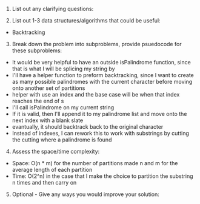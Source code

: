1. List out any clarifying questions:


2. List out 1-3 data structures/algorithms that could be useful:
- Backtracking

3. Break down the problem into subproblems, provide psuedocode for these subproblems:
- It would be very helpful to have an outside isPalindrome function, since that is what I will be splicing my string by
- I'll have a helper function to preform backtracking, since I want to create as many possible palindromes with the current character before moving onto another set of partitions
- helper with use an index and the base case will be when that index reaches the end of s
- I'll call isPalindrome on my current string
- If it is valid, then I'll append it to my palindrome list and move onto the next index with a blank slate 
- evantually, it should backtrack back to the original character
- Instead of indexes, I can rework this to work with substrings by cutting the cutting where a palindrome is found

4. Assess the space/time complexity:
- Space: O(n * m) for the number of partitions made n and m for the average length of each partition 
- Time: O(2^n) in the case that I make the choice to partition the substring n times and then carry on

5. Optional - Give any ways you would improve your solution: